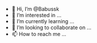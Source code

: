 - 👋 Hi, I’m @Babussk
- 👀 I’m interested in ...
- 🌱 I’m currently learning ...
- 💞️ I’m looking to collaborate on ...
- 📫 How to reach me ...

<!---
Babussk/Babussk is a ✨ special ✨ repository because its `README.md` (this file) appears on your GitHub profile.
You can click the Preview link to take a look at your changes.
--->
